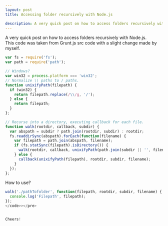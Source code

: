 ```yaml
---
layout: post
title: Accessing folder recursively with Node.js

description: A very quick post on how to access folders recursively with Node.js.
---
```


A very quick post on how to access folders recursively with Node.js. <br>
This code was taken from Grunt.js src code with a slight change made by myself.

```javascript
var fs = require('fs');
var path = require('path');

// Windows?
var win32 = process.platform === 'win32';
// Normalize \\ paths to / paths.
function unixifyPath(filepath) {
  if (win32) {
    return filepath.replace(/\\/g, '/');
  } else {
    return filepath;
  }
};

// Recurse into a directory, executing callback for each file.
function walk(rootdir, callback, subdir) {
  var abspath = subdir ? path.join(rootdir, subdir) : rootdir;
  fs.readdirSync(abspath).forEach(function(filename) {
    var filepath = path.join(abspath, filename);
    if (fs.statSync(filepath).isDirectory()) {
      walk(rootdir, callback, unixifyPath(path.join(subdir || '', filename || '')));
    } else {
      callback(unixifyPath(filepath), rootdir, subdir, filename);
    }
  });
};

```

How to use?

```javascript
walk('./pathTofolder', function(filepath, rootdir, subdir, filename) {
  console.log('Filepath', filepath);
});
</code>></pre>


Cheers!
